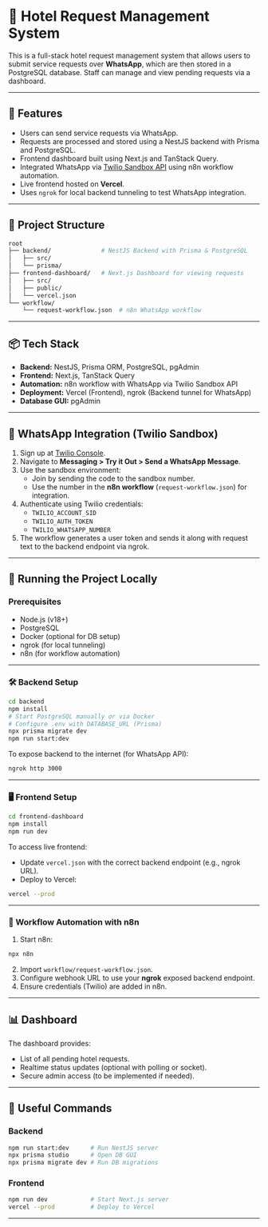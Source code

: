 
# 🏨 Hotel Request Management System

This is a full-stack hotel request management system that allows users to submit service requests over **WhatsApp**, which are then stored in a PostgreSQL database. Staff can manage and view pending requests via a dashboard.

---

## 🚀 Features

- Users can send service requests via WhatsApp.
- Requests are processed and stored using a NestJS backend with Prisma and PostgreSQL.
- Frontend dashboard built using Next.js and TanStack Query.
- Integrated WhatsApp via [Twilio Sandbox API](https://www.twilio.com/docs/whatsapp/sandbox) using n8n workflow automation.
- Live frontend hosted on **Vercel**.
- Uses `ngrok` for local backend tunneling to test WhatsApp integration.

---

## 🧱 Project Structure

```bash
root
├── backend/              # NestJS Backend with Prisma & PostgreSQL
│   ├── src/
│   └── prisma/
├── frontend-dashboard/   # Next.js Dashboard for viewing requests
│   ├── src/
│   ├── public/
│   └── vercel.json
└── workflow/
    └── request-workflow.json  # n8n WhatsApp workflow
```

---

## 📦 Tech Stack

- **Backend:** NestJS, Prisma ORM, PostgreSQL, pgAdmin
- **Frontend:** Next.js, TanStack Query
- **Automation:** n8n workflow with WhatsApp via Twilio Sandbox API
- **Deployment:** Vercel (Frontend), ngrok (Backend tunnel for WhatsApp)
- **Database GUI:** pgAdmin

---

## 🔑 WhatsApp Integration (Twilio Sandbox)

1. Sign up at [Twilio Console](https://console.twilio.com/).
2. Navigate to **Messaging > Try it Out > Send a WhatsApp Message**.
3. Use the sandbox environment:
   - Join by sending the code to the sandbox number.
   - Use the number in the **n8n workflow** (`request-workflow.json`) for integration.
4. Authenticate using Twilio credentials:
   - `TWILIO_ACCOUNT_SID`
   - `TWILIO_AUTH_TOKEN`
   - `TWILIO_WHATSAPP_NUMBER`
5. The workflow generates a user token and sends it along with request text to the backend endpoint via ngrok.

---

## 🧪 Running the Project Locally

### Prerequisites

- Node.js (v18+)
- PostgreSQL
- Docker (optional for DB setup)
- ngrok (for local tunneling)
- n8n (for workflow automation)

---

### 🛠️ Backend Setup

```bash
cd backend
npm install
# Start PostgreSQL manually or via Docker
# Configure .env with DATABASE_URL (Prisma)
npx prisma migrate dev
npm run start:dev
```

To expose backend to the internet (for WhatsApp API):
```bash
ngrok http 3000
```

---

### 🖥️ Frontend Setup

```bash
cd frontend-dashboard
npm install
npm run dev
```

To access live frontend:
- Update `vercel.json` with the correct backend endpoint (e.g., ngrok URL).
- Deploy to Vercel:
```bash
vercel --prod
```

---

### 🔄 Workflow Automation with n8n

1. Start n8n:
```bash
npx n8n
```
2. Import `workflow/request-workflow.json`.
3. Configure webhook URL to use your **ngrok** exposed backend endpoint.
4. Ensure credentials (Twilio) are added in n8n.

---

## 📊 Dashboard

The dashboard provides:
- List of all pending hotel requests.
- Realtime status updates (optional with polling or socket).
- Secure admin access (to be implemented if needed).

---

## 🧹 Useful Commands

### Backend
```bash
npm run start:dev      # Run NestJS server
npx prisma studio      # Open DB GUI
npx prisma migrate dev # Run DB migrations
```

### Frontend
```bash
npm run dev            # Start Next.js server
vercel --prod          # Deploy to Vercel
```

---

